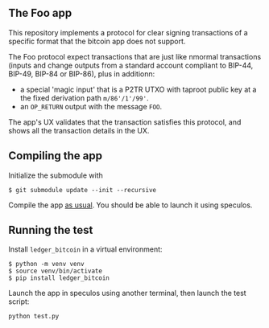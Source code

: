 

## The Foo app

This repository implements a protocol for clear signing transactions of a specific format that the bitcoin app does not support.

The Foo protocol expect transactions that are just like nmormal transactions (inputs and change outputs from a standard account compliant to BIP-44, BIP-49, BIP-84 or BIP-86), plus in additionn:
- a special 'magic input' that is a P2TR UTXO with taproot public key at a the fixed derivation path `m/86'/1'/99'`.
- an `OP_RETURN` output with the message `FOO`.

The app's UX validates that the transaction satisfies this protocol, and shows all the transaction details in the UX.

## Compiling the app

Initialize the submodule with

```
$ git submodule update --init --recursive
```

Compile the app [as usual](https://github.com/LedgerHQ/app-boilerplate#quick-start-guide).
You should be able to launch it using speculos.

## Running the test

Install `ledger_bitcoin` in a virtual environment:

```
$ python -m venv venv
$ source venv/bin/activate
$ pip install ledger_bitcoin
```

Launch the app in speculos using another terminal, then launch the test script:

```
python test.py
```

